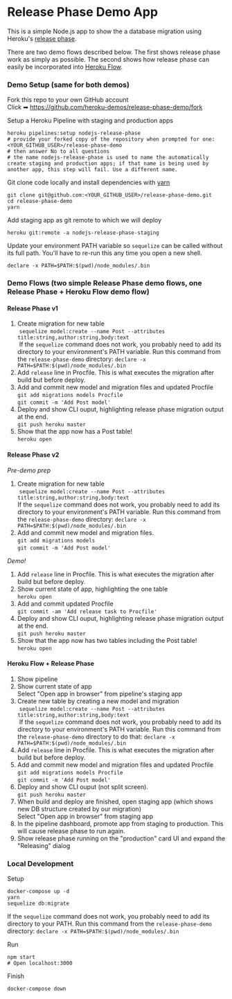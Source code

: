 # Release Phase Demo App

This is a simple Node.js app to show the a database migration using Heroku's [release phase](https://devcenter.heroku.com/articles/release-phase).

There are two demo flows described below. The first shows release phase work as simply as possible.  The second shows how release phase can easily be incorporated into [Heroku Flow](https://www.heroku.com/flow).

### Demo Setup (same for both demos)
Fork this repo to your own GitHub account  
Click ➡ https://github.com/heroku-demos/release-phase-demo/fork

Setup a Heroku Pipeline with staging and production apps
```shell
heroku pipelines:setup nodejs-release-phase
# provide your forked copy of the repository when prompted for one: <YOUR_GITHUB_USER>/release-phase-demo
# then answer No to all questions
# the name nodejs-release-phase is used to name the automatically create staging and production apps; if that name is being used by another app, this step will fail. Use a different name.
```

Git clone code locally and install dependencies with [yarn](https://yarnpkg.com/en/docs/install)
```shell
git clone git@github.com:<YOUR_GITHUB_USER>/release-phase-demo.git
cd release-phase-demo
yarn
```

Add staging app as git remote to which we will deploy
```shell
heroku git:remote -a nodejs-release-phase-staging
```

Update your environment PATH variable so `sequelize` can be called without its full path. You'll have to re-run this any time you open a new shell.
```shell
declare -x PATH=$PATH:$(pwd)/node_modules/.bin
```

### Demo Flows (two simple Release Phase demo flows, one Release Phase + Heroku Flow demo flow)

#### Release Phase v1

1. Create migration for new table  
  `sequelize model:create --name Post --attributes title:string,author:string,body:text`  
  If the `sequelize` command does not work, you probably need to add its directory to your environment's PATH variable. Run this command from the `release-phase-demo` directory: `declare -x PATH=$PATH:$(pwd)/node_modules/.bin`
1. Add `release` line in Procfile. This is what executes the migration after build but before deploy.
1. Add and commit new model and migration files and updated Procfile  
  `git add migrations models Procfile`  
  `git commit -m 'Add Post model'`
1. Deploy and show CLI ouput, highlighting release phase migration output at the end.  
  `git push heroku master`
1. Show that the app now has a Post table!  
  `heroku open`

#### Release Phase v2

*Pre-demo prep*
1. Create migration for new table  
  `sequelize model:create --name Post --attributes title:string,author:string,body:text`  
  If the `sequelize` command does not work, you probably need to add its directory to your environment's PATH variable. Run this command from the `release-phase-demo` directory: `declare -x PATH=$PATH:$(pwd)/node_modules/.bin`
1. Add and commit new model and migration files.  
  `git add migrations models`  
  `git commit -m 'Add Post model'`

*Demo!*
1. Add `release` line in Procfile. This is what executes the migration after build but before deploy.
1. Show current state of app, highlighting the one table  
  `heroku open`
1. Add and commit updated Procfile  
  `git commit -am 'Add release task to Procfile'`
1. Deploy and show CLI ouput, highlighting release phase migration output at the end.  
  `git push heroku master`
1. Show that the app now has two tables including the Post table!  
  `heroku open`

#### Heroku Flow + Release Phase
1. Show pipeline
1. Show current state of app  
  Select "Open app in browser" from pipeline's staging app
1. Create new table by creating a new model and migration  
  `sequelize model:create --name Post --attributes title:string,author:string,body:text`  
  If the `sequelize` command does not work, you probably need to add its directory to your environment's PATH variable. Run this command from the `release-phase-demo` directory to do that: `declare -x PATH=$PATH:$(pwd)/node_modules/.bin`
1. Add `release` line in Procfile. This is what executes the migration after build but before deploy.
1. Add and commit new model and migration files and updated Procfile  
 `git add migrations models Procfile`  
 `git commit -m 'Add Post model'`
1. Deploy and show CLI ouput (not split screen).  
  `git push heroku master`
1. When build and deploy are finished, open staging app (which shows new DB structure created by our migration)  
  Select "Open app in browser" from staging app
1. In the pipeline dashboard, promote app from staging to production.  This will cause release phase to run again.
1. Show release phase running on the "production" card UI and expand the "Releasing" dialog

### Local Development
Setup
```shell
docker-compose up -d
yarn
sequelize db:migrate
```
If the `sequelize` command does not work, you probably need to add its directory to your PATH. Run this command from the `release-phase-demo` directory: `declare -x PATH=$PATH:$(pwd)/node_modules/.bin`

Run
```shell
npm start
# Open localhost:3000
```

Finish
```shell
docker-compose down
```
